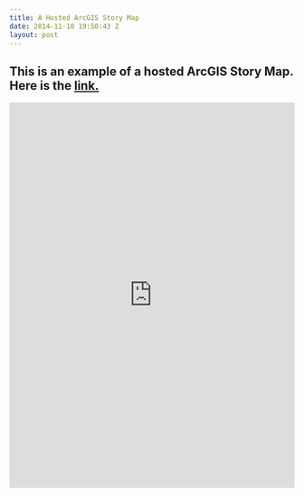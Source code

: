 ```yaml
---
title: A Hosted ArcGIS Story Map
date: 2014-11-10 19:50:43 Z
layout: post
---
```


This is an example of a hosted ArcGIS Story Map. Here is the [link.](http://gis.rustyfolk.com/murals/# "Southeast Ohio Murals")
---

<iframe src="http://gis.rustyfolk.com/murals/#" style="width:100%;height:680px" frameborder='0'></iframe>


